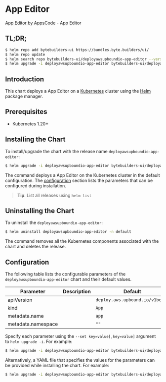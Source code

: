 # App Editor

[App Editor by AppsCode](https://byte.builders) - App Editor

## TL;DR;

```bash
$ helm repo add bytebuilders-ui https://bundles.byte.builders/ui/
$ helm repo update
$ helm search repo bytebuilders-ui/deployawsupboundio-app-editor --version=v0.4.18
$ helm upgrade -i deployawsupboundio-app-editor bytebuilders-ui/deployawsupboundio-app-editor -n default --create-namespace --version=v0.4.18
```

## Introduction

This chart deploys a App Editor on a [Kubernetes](http://kubernetes.io) cluster using the [Helm](https://helm.sh) package manager.

## Prerequisites

- Kubernetes 1.20+

## Installing the Chart

To install/upgrade the chart with the release name `deployawsupboundio-app-editor`:

```bash
$ helm upgrade -i deployawsupboundio-app-editor bytebuilders-ui/deployawsupboundio-app-editor -n default --create-namespace --version=v0.4.18
```

The command deploys a App Editor on the Kubernetes cluster in the default configuration. The [configuration](#configuration) section lists the parameters that can be configured during installation.

> **Tip**: List all releases using `helm list`

## Uninstalling the Chart

To uninstall the `deployawsupboundio-app-editor`:

```bash
$ helm uninstall deployawsupboundio-app-editor -n default
```

The command removes all the Kubernetes components associated with the chart and deletes the release.

## Configuration

The following table lists the configurable parameters of the `deployawsupboundio-app-editor` chart and their default values.

|     Parameter      | Description |                  Default                   |
|--------------------|-------------|--------------------------------------------|
| apiVersion         |             | <code>deploy.aws.upbound.io/v1beta1</code> |
| kind               |             | <code>App</code>                           |
| metadata.name      |             | <code>app</code>                           |
| metadata.namespace |             | <code>""</code>                            |


Specify each parameter using the `--set key=value[,key=value]` argument to `helm upgrade -i`. For example:

```bash
$ helm upgrade -i deployawsupboundio-app-editor bytebuilders-ui/deployawsupboundio-app-editor -n default --create-namespace --version=v0.4.18 --set apiVersion=deploy.aws.upbound.io/v1beta1
```

Alternatively, a YAML file that specifies the values for the parameters can be provided while
installing the chart. For example:

```bash
$ helm upgrade -i deployawsupboundio-app-editor bytebuilders-ui/deployawsupboundio-app-editor -n default --create-namespace --version=v0.4.18 --values values.yaml
```
